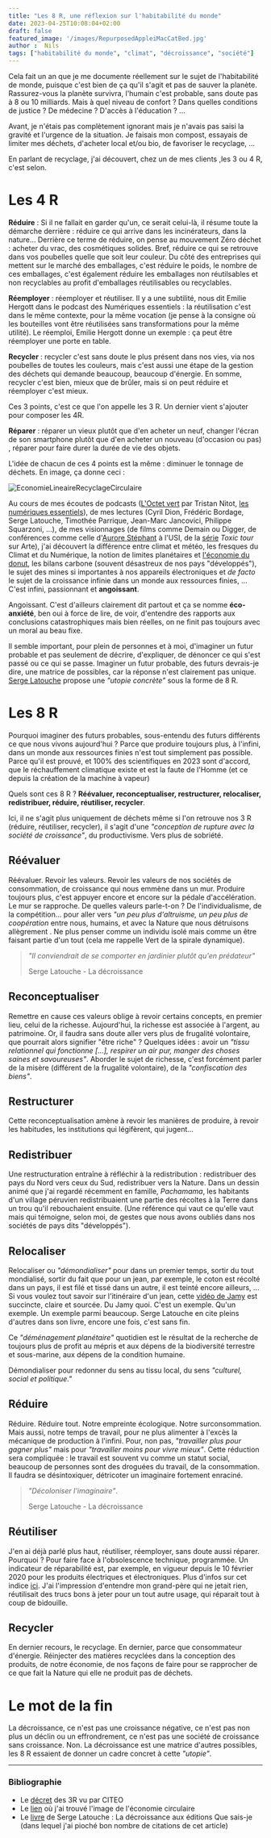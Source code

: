 ```yaml
---
title: "Les 8 R, une réflexion sur l'habitabilité du monde"
date: 2023-04-25T10:08:04+02:00
draft: false
featured_image: '/images/RepurposedAppleiMacCatBed.jpg'
author :  Nils
tags: ["habitabilité du monde", "climat", "décroissance", "société"]
---
```


Cela fait un an que je me documente réellement sur le sujet de l'habitabilité de monde, puisque c'est bien de ça qu'il s'agit et pas de sauver la planète. Rassurez-vous la planète survivra, l'humain c'est probable, sans doute pas à 8 ou 10 milliards. Mais à quel niveau de confort ? Dans quelles conditions de justice ? De médecine ? D'accès à l'éducation ? ...

Avant, je n'étais pas complètement ignorant mais je n'avais pas saisi la gravité et l'urgence de la situation. Je faisais mon compost, essayais de limiter mes déchets, d'acheter local et/ou bio, de favoriser le recyclage, ...

En parlant de recyclage, j'ai découvert, chez un de mes clients ,les 3 ou 4 R, c'est selon.

# Les 4 R

**Réduire** : Si il ne fallait en garder qu'un, ce serait celui-là, il résume toute la démarche derrière : réduire ce qui arrive dans les incinérateurs, dans la nature... Derrière ce terme de réduire, on pense au mouvement Zéro déchet : acheter du vrac, des cosmétiques solides. Bref, réduire ce qui se retrouve dans vos poubelles quelle que soit leur couleur. Du côté des entreprises qui mettent sur le marché des emballages, c'est réduire le poids, le nombre de ces emballages, c'est également réduire les emballages non réutilsables et non recyclables au profit d'emballages réutilisables ou recyclables.

**Réemployer** : réemployer et réutiliser. Il y a une subtilité, nous dit Emilie Hergott dans le podcast des Numériques essentiels : la réutilisation c'est dans le même contexte, pour la même vocation (je pense à la consigne où les bouteilles vont être réutilisées sans transformations pour la même utilité). Le réemploi, Emilie Hergott donne un exemple : ça peut être réemployer une porte en table.

**Recycler** : recycler c'est sans doute le plus présent dans nos vies, via nos poubelles de toutes les couleurs, mais c'est aussi une étape de la gestion des déchets qui demande beaucoup, beaucoup d'énergie. En somme, recycler c'est bien, mieux que de brûler, mais si on peut réduire et réemployer c'est mieux.

Ces 3 points, c'est ce que l'on appelle les 3 R. Un dernier vient s'ajouter pour composer les 4R.

**Réparer** : réparer un vieux plutôt que d'en acheter un neuf, changer l'écran de son smartphone plutôt que d'en acheter un nouveau (d'occasion ou pas) , réparer pour faire durer la durée de vie des objets.

L'idée de chacun de ces 4 points est la même : diminuer le tonnage de déchets. En image, ça donne ceci :

![EconomieLineaireRecyclageCirculaire](EconomieLineaireRecyclageCirculaire.webp "Economie Linéaire, économie du recyclage et économie circulaire")


Au cours de mes écoutes de podcasts ([L'Octet vert](https://www.standblog.org/blog/category/podcast) par Tristan Nitot, [les numériques essentiels](https://www.frugarilla.fr/contenu/)), de mes lectures (Cyril Dion, Frédéric Bordage, Serge Latouche, Timothée Parrique, Jean-Marc Jancovici, Philippe Squarzoni, ...), de mes visionnages (de films comme Demain ou Digger, de conférences comme celle d'[Aurore Stéphant](https://www.youtube.com/watch?v=i8RMX8ODWQs) à l'USI, de la [série](https://www.arte.tv/fr/videos/RC-022084/toxic-tour/) *Toxic tour* sur Arte), j'ai découvert la différence entre climat et météo, les fresques du Climat et du Numérique, la notion de limites planétaires et [l'économie du donut](https://www.oxfamfrance.org/actualite/la-theorie-du-donut-une-nouvelle-economie-est-possible/), les bilans carbone (souvent désastreux de nos pays "développés"), le sujet des mines si importantes à nos appareils électroniques et *de facto* le sujet de la croissance infinie dans un monde aux ressources finies, ... C'est infini, passionnant et **angoissant**.

Angoissant. C'est d'ailleurs clairement dit partout et ça se nomme **éco-anxiété**, ben oui à force de lire, de voir, d'entendre des rapports aux conclusions catastrophiques mais bien réelles, on ne finit pas toujours avec un moral au beau fixe.

Il semble important, pour plein de personnes et à moi, d'imaginer un futur probable et pas seulement de décrire, d'expliquer, de dénoncer ce qui s'est passé ou ce qui se passe. Imaginer un futur probable, des futurs devrais-je dire, une matrice de possibles, car la réponse n'est clairement pas unique.  
[Serge Latouche](https://fr.wikipedia.org/wiki/Serge_Latouche) propose une *"utopie concrète"* sous la forme de 8 R.


# Les 8 R

Pourquoi imaginer des futurs probables, sous-entendu des futurs différents ce que nous vivons aujourd'hui ? Parce que produire toujours plus, à l'infini, dans un monde aux ressources finies n'est tout simplement pas possible. Parce qu'il est prouvé, et 100% des scientifiques en 2023 sont d'accord, que le réchauffement climatique existe et  est la faute de l'Homme (et ce depuis la création de la machine à vapeur)

Quels sont ces 8 R ? **Réévaluer, reconceptualiser, restructurer, relocaliser, redistribuer, réduire, réutiliser, recycler**.

Ici, il ne s'agit plus uniquement de déchets même si l'on retrouve nos 3 R (réduire, réutiliser, recycler), il s'agit d'une *"conception de rupture avec la société de croissance"*, du productivisme. Vers plus de sobriété.

## Réévaluer

Réévaluer. Revoir les valeurs. Revoir les valeurs de nos sociétés de consommation, de croissance qui nous emmène dans un mur. Produire toujours plus, c'est appuyer encore et encore sur la pédale d'accélération. Le mur se rapproche.
De quelles valeurs parle-t-on ? De l'individualisme, de la compétition... pour aller vers *"un peu plus d'altruisme, un peu plus de coopération* entre nous, humains, et avec la Nature que nous détruisons allègrement . Ne plus penser comme un individu isolé mais comme un être faisant partie d'un tout (cela me rappelle Vert de la spirale dynamique). 

> *"Il conviendrait de se comporter en jardinier plutôt qu'en prédateur"*
> 
> Serge Latouche - La décroissance

## Reconceptualiser

Remettre en cause ces valeurs oblige à revoir certains concepts, en premier lieu, celui de la richesse.
Aujourd'hui, la richesse est associée à l'argent, au patrimoine. Or, il faudra sans doute aller vers plus de frugalité volontaire, que pourrait alors signifier "être riche" ? Quelques idées : avoir un *"tissu relationnel qui fonctionne [...], respirer un air pur, manger des choses saines et savoureuses"*.
Aborder le sujet de richesse, c'est forcément parler de la misère (différent de la frugalité volontaire), de la *"confiscation des biens"*. 

## Restructurer

Cette reconceptualisation amène à revoir les manières de produire, à revoir les habitudes, les institutions qui légifèrent, qui jugent... 

## Redistribuer

Une restructuration entraîne à réfléchir à la redistribution : redistribuer des pays du Nord vers ceux du Sud, redistribuer vers la Nature. Dans un dessin animé que j'ai regardé récemment en famille, *Pachamama*, les habitants d'un village péruvien redistribuaient une partie des récoltes à la Terre dans un trou qu'il rebouchaient ensuite. (Une référence qui vaut ce qu'elle vaut mais qui témoigne, selon moi, de gestes que nous avons oubliés dans nos sociétés de pays dits "développés").

## Relocaliser

Relocaliser ou *"démondialiser"* pour dans un premier temps, sortir du tout mondialisé, sortir du fait que pour un jean, par exemple, le coton est récolté dans un pays, il est filé et tissé dans un autre, il est teinté encore ailleurs, ... Si vous voulez tout savoir sur l'itinéraire d'un jean, cette [vidéo de Jamy](https://www.youtube.com/watch?v=U9xoi7RSOwo) est succincte, claire et sourcée. Du Jamy quoi. C'est un exemple. Qu'un exemple. Un exemple parmi beaucoup. Serge Latouche en cite pleins d'autres dans son livre, encore une fois, c'est sans fin.

Ce *"déménagement planétaire"* quotidien est le résultat de la recherche de toujours plus de profit au mépris et aux dépens de la biodiversité terrestre et sous-marine, aux dépens de la condition humaine. 

Démondialiser pour redonner du sens au tissu local, du sens *"culturel, social et politique."*

## Réduire

Réduire. Réduire tout. Notre empreinte écologique. Notre surconsommation.  
Mais aussi, notre temps de travail, pour ne plus alimenter à l'excès la mécanique de production à  l'infini. Pour, non pas, *"travailler plus pour gagner plus"* mais pour *"travailler moins pour vivre mieux"*. Cette réduction sera compliquée : le travail est souvent vu comme un statut social, beaucoup de personnes sont des droguées du travail, de la consommation. Il faudra se désintoxiquer, détricoter un imaginaire fortement enraciné. 

> *"Décoloniser l'imaginaire"*.
> 
> Serge Latouche - La décroissance

## Réutiliser
J'en ai déjà parlé plus haut, réutiliser, réemployer, sans doute aussi réparer. Pourquoi ? Pour faire face à l'obsolescence technique, programmée. Un indicateur de réparabilité est, par exemple, en vigueur depuis le 10 février 2020 pour les produits électriques et électroniques. Plus d'infos sur cet indice [ici](https://www.ecologie.gouv.fr/indice-reparabilite).
J'ai l'impression d'entendre mon grand-père qui ne jetait rien, réutilisait des trucs bons à jeter pour un tout autre usage, qui réparait tout à coup de bidouille.

## Recycler
En dernier recours, le recyclage. En dernier, parce que consommateur d'énergie. Réinjecter des matières recyclées dans la conception des produits, de notre économie, de nos façons de faire pour se rapprocher de ce que fait la Nature qui elle ne produit pas de déchets.


# Le mot de la fin

La décroissance, ce n'est pas une croissance négative, ce n'est pas non plus un déclin ou un effrondrement, ce n'est pas une société de croissance sans croissance. Non. 
La décroissance est une matrice d'autres possibles, les 8 R essaient de donner un cadre concret à cette *"utopie"*.

---


### Bibliographie 

- Le [décret](https://www.citeo.com/le-mag/decret-3r-quels-objectifs-de-reduction-reemploi-recyclage-dici-2025) des 3R vu par CITEO
- Le [lien](https://www.3d-skult.com/economie-circulaire-on-tourne-en-rond/) où j'ai trouvé l'image de l'économie circulaire
- Le [livre](https://www.recyclivre.com/products/1522596-la-decroissance) de Serge Latouche  : La décroissance aux éditions Que sais-je (dans lequel j'ai pioché bon nombre de citations de cet article)

